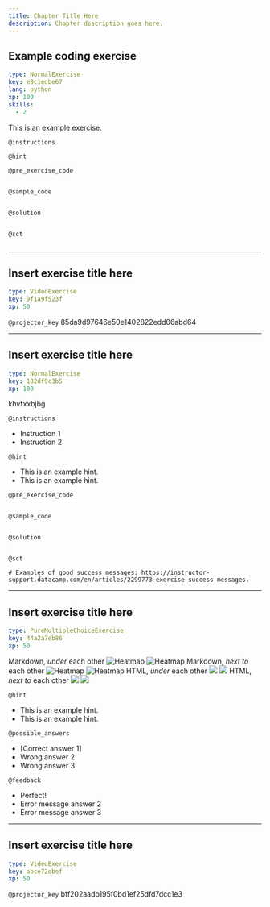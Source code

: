 ```yaml
---
title: Chapter Title Here
description: Chapter description goes here.
---
```


## Example coding exercise

```yaml
type: NormalExercise
key: e8c1edbe67
lang: python
xp: 100
skills:
  - 2
```

This is an example exercise.

`@instructions`


`@hint`


`@pre_exercise_code`
```{python}

```

`@sample_code`
```{python}

```

`@solution`
```{python}

```

`@sct`
```{python}

```

---

## Insert exercise title here

```yaml
type: VideoExercise
key: 9f1a9f523f
xp: 50
```

`@projector_key`
85da9d97646e50e1402822edd06abd64

---

## Insert exercise title here

```yaml
type: NormalExercise
key: 182df9c3b5
xp: 100
```

<!-- Guidelines for contexts: https://instructor-support.datacamp.com/en/articles/2375526-course-coding-exercises. -->
khvfxxbjbg

`@instructions`
<!-- Guidelines for instructions https://instructor-support.datacamp.com/en/articles/2375526-course-coding-exercises. -->
- Instruction 1
- Instruction 2

`@hint`
<!-- Examples of good hints: https://instructor-support.datacamp.com/en/articles/2379164-hints-best-practices. -->
- This is an example hint.
- This is an example hint.

`@pre_exercise_code`
```{python}

```

`@sample_code`
```{python}

```

`@solution`
```{python}

```

`@sct`
```{python}
# Examples of good success messages: https://instructor-support.datacamp.com/en/articles/2299773-exercise-success-messages.
```

---

## Insert exercise title here

```yaml
type: PureMultipleChoiceExercise
key: 44a2a7eb86
xp: 50
```

Markdown, *under* each other
![Heatmap](https://assets.datacamp.com/production/repositories/5634/datasets/e6986ae6c567536983298eaf3a1f4b3e8d8a2cac/heatmap.png)
![Heatmap](https://assets.datacamp.com/production/repositories/5634/datasets/e6986ae6c567536983298eaf3a1f4b3e8d8a2cac/heatmap.png)
Markdown, *next to* each other
![Heatmap](https://assets.datacamp.com/production/repositories/5634/datasets/e6986ae6c567536983298eaf3a1f4b3e8d8a2cac/heatmap.png) ![Heatmap](https://assets.datacamp.com/production/repositories/5634/datasets/e6986ae6c567536983298eaf3a1f4b3e8d8a2cac/heatmap.png)
HTML, *under* each other
<img src="https://assets.datacamp.com/production/repositories/5634/datasets/e6986ae6c567536983298eaf3a1f4b3e8d8a2cac/heatmap.png">
<img src="https://assets.datacamp.com/production/repositories/5634/datasets/e6986ae6c567536983298eaf3a1f4b3e8d8a2cac/heatmap.png">
HTML, *next to* each other
<img src="https://assets.datacamp.com/production/repositories/5634/datasets/e6986ae6c567536983298eaf3a1f4b3e8d8a2cac/heatmap.png" > <img src="https://assets.datacamp.com/production/repositories/5634/datasets/e6986ae6c567536983298eaf3a1f4b3e8d8a2cac/heatmap.png" >


`@hint`
<!-- Examples of good hints: https://instructor-support.datacamp.com/en/articles/2379164-hints-best-practices. -->
- This is an example hint.
- This is an example hint.

`@possible_answers`
- [Correct answer 1]
- Wrong answer 2
- Wrong answer 3

`@feedback`
<!-- Examples of good feedback messages: https://instructor-support.datacamp.com/en/articles/2299773-exercise-success-messages.  -->
- Perfect!
- Error message answer 2
- Error message answer 3

---

## Insert exercise title here

```yaml
type: VideoExercise
key: abce72ebef
xp: 50
```

`@projector_key`
bff202aadb195f0bd1ef25dfd7dcc1e3
